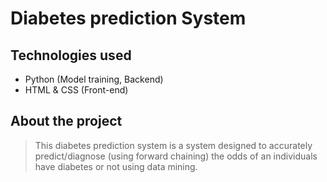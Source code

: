 # Diabetes prediction System

## Technologies used
- Python (Model training, Backend)
- HTML & CSS (Front-end)

## About the project
> This diabetes prediction system is a system designed to accurately predict/diagnose (using forward chaining)
> the odds of an individuals have diabetes or not using data mining.